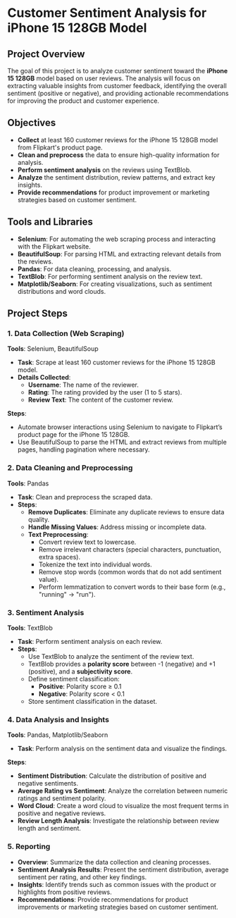 # Customer Sentiment Analysis for iPhone 15 128GB Model

## Project Overview

The goal of this project is to analyze customer sentiment toward the **iPhone 15 128GB** model based on user reviews.
The analysis will focus on extracting valuable insights from customer feedback, identifying the overall sentiment (positive or negative),
and providing actionable recommendations for improving the product and customer experience.

## Objectives

- **Collect** at least 160 customer reviews for the iPhone 15 128GB model from Flipkart's product page.
- **Clean and preprocess** the data to ensure high-quality information for analysis.
- **Perform sentiment analysis** on the reviews using TextBlob.
- **Analyze** the sentiment distribution, review patterns, and extract key insights.
- **Provide recommendations** for product improvement or marketing strategies based on customer sentiment.

## Tools and Libraries

- **Selenium**: For automating the web scraping process and interacting with the Flipkart website.
- **BeautifulSoup**: For parsing HTML and extracting relevant details from the reviews.
- **Pandas**: For data cleaning, processing, and analysis.
- **TextBlob**: For performing sentiment analysis on the review text.
- **Matplotlib/Seaborn**: For creating visualizations, such as sentiment distributions and word clouds.

## Project Steps

### 1. Data Collection (Web Scraping)

**Tools**: Selenium, BeautifulSoup

- **Task**: Scrape at least 160 customer reviews for the iPhone 15 128GB model.
- **Details Collected**:
  - **Username**: The name of the reviewer.
  - **Rating**: The rating provided by the user (1 to 5 stars).
  - **Review Text**: The content of the customer review.
  
**Steps**:
- Automate browser interactions using Selenium to navigate to Flipkart’s product page for the iPhone 15 128GB.
- Use BeautifulSoup to parse the HTML and extract reviews from multiple pages, handling pagination where necessary.

### 2. Data Cleaning and Preprocessing

**Tools**: Pandas

- **Task**: Clean and preprocess the scraped data.
- **Steps**:
  - **Remove Duplicates**: Eliminate any duplicate reviews to ensure data quality.
  - **Handle Missing Values**: Address missing or incomplete data.
  - **Text Preprocessing**:
    - Convert review text to lowercase.
    - Remove irrelevant characters (special characters, punctuation, extra spaces).
    - Tokenize the text into individual words.
    - Remove stop words (common words that do not add sentiment value).
    - Perform lemmatization to convert words to their base form (e.g., "running" → "run").

### 3. Sentiment Analysis

**Tools**: TextBlob

- **Task**: Perform sentiment analysis on each review.
- **Steps**:
  - Use TextBlob to analyze the sentiment of the review text.
  - TextBlob provides a **polarity score** between -1 (negative) and +1 (positive), and a **subjectivity score**.
  - Define sentiment classification:
    - **Positive**: Polarity score ≥ 0.1
    - **Negative**: Polarity score < 0.1
  - Store sentiment classification in the dataset.

### 4. Data Analysis and Insights

**Tools**: Pandas, Matplotlib/Seaborn

- **Task**: Perform analysis on the sentiment data and visualize the findings.
  
**Steps**:
- **Sentiment Distribution**: Calculate the distribution of positive and negative sentiments.
- **Average Rating vs Sentiment**: Analyze the correlation between numeric ratings and sentiment polarity.
- **Word Cloud**: Create a word cloud to visualize the most frequent terms in positive and negative reviews.
- **Review Length Analysis**: Investigate the relationship between review length and sentiment.

### 5. Reporting

- **Overview**: Summarize the data collection and cleaning processes.
- **Sentiment Analysis Results**: Present the sentiment distribution, average sentiment per rating, and other key findings.
- **Insights**: Identify trends such as common issues with the product or highlights from positive reviews.
- **Recommendations**: Provide recommendations for product improvements or marketing strategies based on customer sentiment.
